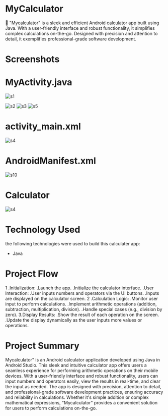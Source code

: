 # MyCalculator

📱 "Mycalculator" is a sleek and efficient Android calculator app built using Java. With a user-friendly interface and robust functionality, it simplifies complex calculations on-the-go. Designed with precision and attention to detail, it exemplifies professional-grade software development.

# Screenshots

# MyActivity.java
![s1](https://github.com/faizan15-shad/MyCalculator/assets/111855142/727ce9f4-3983-4a2a-b84d-9b0d4aec0faf)

![s2](https://github.com/faizan15-shad/MyCalculator/assets/111855142/79374b59-45ae-44f5-9486-5c90558e8332)
![s3](https://github.com/faizan15-shad/MyCalculator/assets/111855142/02c1e115-6916-40a6-86ea-37cf2e517715)
![s5](https://github.com/faizan15-shad/MyCalculator/assets/111855142/abfe8a80-0492-4311-adfc-064919818a6c)

 # activity_main.xml
![s4](https://github.com/faizan15-shad/MyCalculator/assets/111855142/4d283a79-e990-4d9b-8b97-bc3664fd1b27)

# AndroidManifest.xml

![s10](https://github.com/faizan15-shad/MyCalculator/assets/111855142/1178ffe3-dac5-4acb-b087-c88d7cb19059)

# Calculator

![s4](https://github.com/faizan15-shad/MyCalculator/assets/111855142/baed62c1-ca38-480b-9b2f-b5e7b8e73063)


# Technology Used
the following technologies were used to build this calculater app:
* Java

# Project Flow

1 .Initialization:
 .Launch the app.
 .Initialize the calculator interface.
 .User Interaction:
 .User inputs numbers and operators via the UI buttons.
 .Inputs are displayed on the calculator screen.
2 .Calculation Logic:
 .Monitor user input to perform calculations.
 .Implement arithmetic operations (addition, subtraction, multiplication, division).
 .Handle special cases (e.g., division by zero).
3.Display Results:
 .Show the result of each operation on the screen.
 .Update the display dynamically as the user inputs more values or operations.

 # Project Summary
 Mycalculator" is an Android calculator application developed using Java in Android Studio. This sleek and intuitive calculator app offers users a seamless experience for performing arithmetic operations on their mobile devices. With a user-friendly interface and robust functionality, users can input numbers and operators easily, view the results in real-time, and clear the input as needed. The app is designed with precision, attention to detail, and professional-grade software development practices, ensuring accuracy and reliability in calculations. Whether it's simple addition or complex mathematical expressions, "Mycalculator" provides a convenient solution for users to perform calculations on-the-go.
